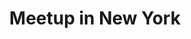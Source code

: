 ---
priority: 0.1
title: Meetup in New York
excerpt: Automation in Mobile Testing
categories: speaking
layout: posts
comments: true
background-image: words.jpg
---